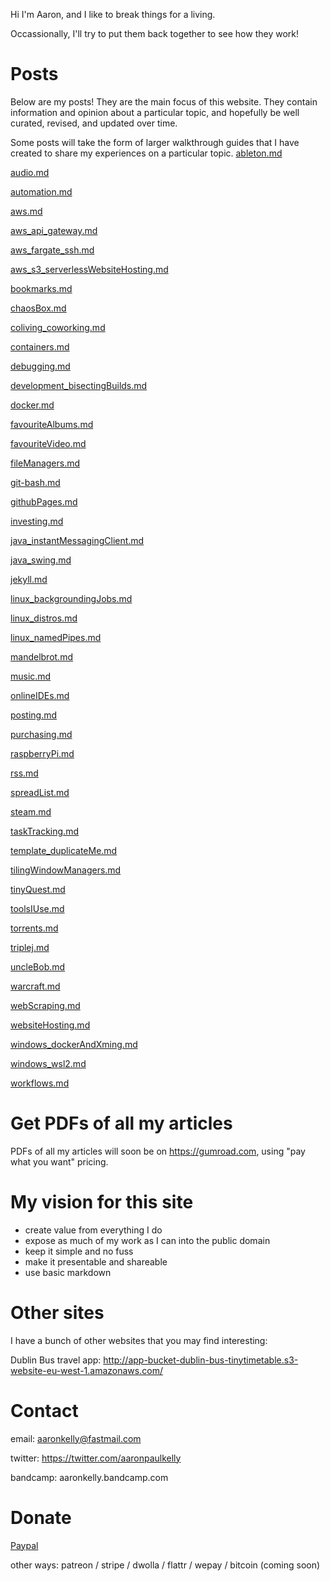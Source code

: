 Hi I'm Aaron, and I like to break things for a living.

Occassionally, I'll try to put them back together to see how they work!

# Posts
Below are my posts! They are the main focus of this website. They contain
information and opinion about a particular topic, and hopefully be well curated,
revised, and updated over time.

Some posts will take the form of larger walkthrough guides that I have
created to share my experiences on a particular topic.
[ableton.md](posts/withTOCs/ableton.md)

[audio.md](posts/withTOCs/audio.md)

[automation.md](posts/withTOCs/automation.md)

[aws.md](posts/withTOCs/aws.md)

[aws_api_gateway.md](posts/withTOCs/aws_api_gateway.md)

[aws_fargate_ssh.md](posts/withTOCs/aws_fargate_ssh.md)

[aws_s3_serverlessWebsiteHosting.md](posts/withTOCs/aws_s3_serverlessWebsiteHosting.md)

[bookmarks.md](posts/withTOCs/bookmarks.md)

[chaosBox.md](posts/withTOCs/chaosBox.md)

[coliving_coworking.md](posts/withTOCs/coliving_coworking.md)

[containers.md](posts/withTOCs/containers.md)

[debugging.md](posts/withTOCs/debugging.md)

[development_bisectingBuilds.md](posts/withTOCs/development_bisectingBuilds.md)

[docker.md](posts/withTOCs/docker.md)

[favouriteAlbums.md](posts/withTOCs/favouriteAlbums.md)

[favouriteVideo.md](posts/withTOCs/favouriteVideo.md)

[fileManagers.md](posts/withTOCs/fileManagers.md)

[git-bash.md](posts/withTOCs/git-bash.md)

[githubPages.md](posts/withTOCs/githubPages.md)

[investing.md](posts/withTOCs/investing.md)

[java_instantMessagingClient.md](posts/withTOCs/java_instantMessagingClient.md)

[java_swing.md](posts/withTOCs/java_swing.md)

[jekyll.md](posts/withTOCs/jekyll.md)

[linux_backgroundingJobs.md](posts/withTOCs/linux_backgroundingJobs.md)

[linux_distros.md](posts/withTOCs/linux_distros.md)

[linux_namedPipes.md](posts/withTOCs/linux_namedPipes.md)

[mandelbrot.md](posts/withTOCs/mandelbrot.md)

[music.md](posts/withTOCs/music.md)

[onlineIDEs.md](posts/withTOCs/onlineIDEs.md)

[posting.md](posts/withTOCs/posting.md)

[purchasing.md](posts/withTOCs/purchasing.md)

[raspberryPi.md](posts/withTOCs/raspberryPi.md)

[rss.md](posts/withTOCs/rss.md)

[spreadList.md](posts/withTOCs/spreadList.md)

[steam.md](posts/withTOCs/steam.md)

[taskTracking.md](posts/withTOCs/taskTracking.md)

[template_duplicateMe.md](posts/withTOCs/template_duplicateMe.md)

[tilingWindowManagers.md](posts/withTOCs/tilingWindowManagers.md)

[tinyQuest.md](posts/withTOCs/tinyQuest.md)

[toolsIUse.md](posts/withTOCs/toolsIUse.md)

[torrents.md](posts/withTOCs/torrents.md)

[triplej.md](posts/withTOCs/triplej.md)

[uncleBob.md](posts/withTOCs/uncleBob.md)

[warcraft.md](posts/withTOCs/warcraft.md)

[webScraping.md](posts/withTOCs/webScraping.md)

[websiteHosting.md](posts/withTOCs/websiteHosting.md)

[windows_dockerAndXming.md](posts/withTOCs/windows_dockerAndXming.md)

[windows_wsl2.md](posts/withTOCs/windows_wsl2.md)

[workflows.md](posts/withTOCs/workflows.md)

# Get PDFs of all my articles
PDFs of all my articles will soon be on https://gumroad.com, using
"pay what you want" pricing.

# My vision for this site

- create value from everything I do
- expose as much of my work as I can into the public domain
- keep it simple and no fuss 
- make it presentable and shareable
- use basic markdown

# Other sites

I have a bunch of other websites that you may find interesting:

Dublin Bus travel app: http://app-bucket-dublin-bus-tinytimetable.s3-website-eu-west-1.amazonaws.com/

# Contact

email: aaronkelly@fastmail.com

twitter: https://twitter.com/aaronpaulkelly

bandcamp: aaronkelly.bandcamp.com

# Donate
[Paypal](https://www.paypal.com/cgi-bin/webscr?cmd=_donations&business=DTJST2MAMPYQ8&currency_code=EUR&source=url)

other ways: patreon / stripe / dwolla / flattr / wepay / bitcoin (coming soon)
